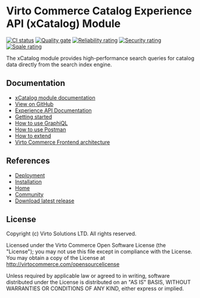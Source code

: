# Virto Commerce Catalog Experience API (xCatalog) Module

[![CI status](https://github.com/VirtoCommerce/vc-module-x-catalog/workflows/Module%20CI/badge.svg?branch=dev)](https://github.com/VirtoCommerce/vc-module-x-catalog/actions?query=workflow%3A"Module+CI") [![Quality gate](https://sonarcloud.io/api/project_badges/measure?project=VirtoCommerce_vc-module-x-catalog&metric=alert_status&branch=dev)](https://sonarcloud.io/dashboard?id=VirtoCommerce_vc-module-x-catalog) [![Reliability rating](https://sonarcloud.io/api/project_badges/measure?project=VirtoCommerce_vc-module-x-catalog&metric=reliability_rating&branch=dev)](https://sonarcloud.io/dashboard?id=VirtoCommerce_vc-module-x-catalog) [![Security rating](https://sonarcloud.io/api/project_badges/measure?project=VirtoCommerce_vc-module-x-catalog&metric=security_rating&branch=dev)](https://sonarcloud.io/dashboard?id=VirtoCommerce_vc-module-x-catalog) [![Sqale rating](https://sonarcloud.io/api/project_badges/measure?project=VirtoCommerce_vc-module-x-catalog&metric=sqale_rating&branch=dev)](https://sonarcloud.io/dashboard?id=VirtoCommerce_vc-module-x-catalog)

The xCatalog module provides high-performance search queries for catalog data directly from the search index engine.



## Documentation

* [xCatalog module documentation](https://docs.virtocommerce.org/platform/developer-guide/GraphQL-Storefront-API-Reference-xAPI/Catalog/overview/)
* [View on GitHub](https://github.com/VirtoCommerce/vc-module-x-catalog)
* [Experience API Documentation](https://docs.virtocommerce.org/platform/developer-guide/GraphQL-Storefront-API-Reference-xAPI/)
* [Getting started](https://docs.virtocommerce.org/platform/developer-guide/GraphQL-Storefront-API-Reference-xAPI/getting-started/)
* [How to use GraphiQL](https://docs.virtocommerce.org/platform/developer-guide/GraphQL-Storefront-API-Reference-xAPI/graphiql/)
* [How to use Postman](https://docs.virtocommerce.org/platform/developer-guide/GraphQL-Storefront-API-Reference-xAPI/postman/)
* [How to extend](https://docs.virtocommerce.org/platform/developer-guide/GraphQL-Storefront-API-Reference-xAPI/x-api-extensions/)
* [Virto Commerce Frontend architecture](https://docs.virtocommerce.org/storefront/developer-guide/architecture/)


## References

* [Deployment](https://docs.virtocommerce.org/platform/developer-guide/Tutorials-and-How-tos/Tutorials/deploy-module-from-source-code/)
* [Installation](https://docs.virtocommerce.org/platform/user-guide/modules-installation/)
* [Home](https://virtocommerce.com)
* [Community](https://www.virtocommerce.org)
* [Download latest release](https://github.com/VirtoCommerce/vc-module-x-catalog/releases/latest)


## License
Copyright (c) Virto Solutions LTD.  All rights reserved.

Licensed under the Virto Commerce Open Software License (the "License"); you
may not use this file except in compliance with the License. You may
obtain a copy of the License at http://virtocommerce.com/opensourcelicense

Unless required by applicable law or agreed to in writing, software
distributed under the License is distributed on an "AS IS" BASIS,
WITHOUT WARRANTIES OR CONDITIONS OF ANY KIND, either express or
implied.

